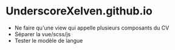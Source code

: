 # UnderscoreXelven.github.io
- Ne faire qu'une view qui appelle plusieurs composants du CV
- Séparer la vue/scss/js
- Tester le modèle de langue
